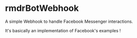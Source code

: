 # rmdrBotWebhook
A simple Webhook to handle Facebook Messenger interactions.

It's basically an implementation of Facebook's examples !
